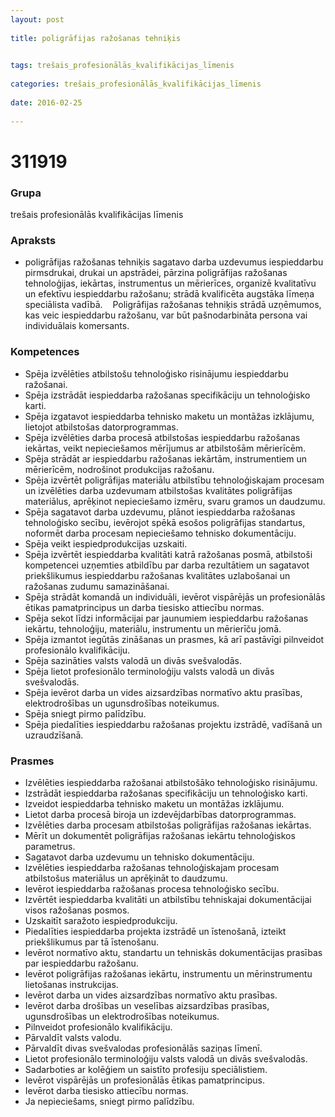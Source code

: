 ```yaml
---
layout: post
    
title: poligrāfijas ražošanas tehniķis

    
tags: trešais_profesionālās_kvalifikācijas_līmenis
    
categories: trešais_profesionālās_kvalifikācijas_līmenis
    
date: 2016-02-25
    
---
```

# 311919

### Grupa
trešais profesionālās kvalifikācijas līmenis


### Apraksts

*  poligrāfijas ražošanas tehniķis sagatavo darba uzdevumus iespieddarbu pirmsdrukai, drukai un apstrādei, pārzina poligrāfijas ražošanas tehnoloģijas, iekārtas, instrumentus un mērierīces, organizē kvalitatīvu un efektīvu iespieddarbu ražošanu; strādā kvalificēta augstāka līmeņa speciālista vadībā.     Poligrāfijas ražošanas tehniķis strādā uzņēmumos, kas veic iespieddarbu ražošanu, var būt pašnodarbināta persona vai individuālais komersants.

### Kompetences

* Spēja izvēlēties atbilstošu tehnoloģisko risinājumu iespieddarbu ražošanai.
* Spēja izstrādāt iespieddarba ražošanas specifikāciju un tehnoloģisko karti.
* Spēja izgatavot iespieddarba tehnisko maketu un montāžas izklājumu, lietojot atbilstošas datorprogrammas.
* Spēja izvēlēties darba procesā atbilstošas iespieddarbu ražošanas iekārtas, veikt nepieciešamos mērījumus ar atbilstošām mērierīcēm.
* Spēja strādāt ar iespieddarbu ražošanas iekārtām, instrumentiem un mērierīcēm, nodrošinot produkcijas ražošanu.
* Spēja izvērtēt poligrāfijas materiālu atbilstību tehnoloģiskajam procesam un izvēlēties darba uzdevumam atbilstošas kvalitātes poligrāfijas materiālus, aprēķinot nepieciešamo izmēru, svaru gramos un daudzumu.
* Spēja sagatavot darba uzdevumu, plānot iespieddarba ražošanas tehnoloģisko secību, ievērojot spēkā esošos poligrāfijas standartus, noformēt darba procesam nepieciešamo tehnisko dokumentāciju.
* Spēja veikt iespiedprodukcijas uzskaiti.
* Spēja izvērtēt iespieddarba kvalitāti katrā ražošanas posmā, atbilstoši kompetencei uzņemties atbildību par darba rezultātiem un sagatavot priekšlikumus iespieddarbu ražošanas kvalitātes uzlabošanai un ražošanas zudumu samazināšanai.
* Spēja strādāt komandā un individuāli, ievērot vispārējās un profesionālās ētikas pamatprincipus un darba tiesisko attiecību normas.
* Spēja sekot līdzi informācijai par jaunumiem iespieddarbu ražošanas iekārtu, tehnoloģiju, materiālu, instrumentu un mērierīču jomā.
* Spēja izmantot iegūtās zināšanas un prasmes, kā arī pastāvīgi pilnveidot profesionālo kvalifikāciju.
* Spēja sazināties valsts valodā un divās svešvalodās.
* Spēja lietot profesionālo terminoloģiju valsts valodā un divās svešvalodās.
* Spēja ievērot darba un vides aizsardzības normatīvo aktu prasības, elektrodrošības un ugunsdrošības noteikumus.
* Spēja sniegt pirmo palīdzību.
* Spēja piedalīties iespieddarbu ražošanas projektu izstrādē, vadīšanā un uzraudzīšanā.

### Prasmes 
* Izvēlēties iespieddarba ražošanai atbilstošāko tehnoloģisko risinājumu.
* Izstrādāt iespieddarba ražošanas specifikāciju un tehnoloģisko karti.
* Izveidot iespieddarba tehnisko maketu un montāžas izklājumu.
* Lietot darba procesā biroja un izdevējdarbības datorprogrammas.
* Izvēlēties darba procesam atbilstošas poligrāfijas ražošanas iekārtas.
* Mērīt un dokumentēt poligrāfijas ražošanas iekārtu tehnoloģiskos parametrus.
* Sagatavot darba uzdevumu un tehnisko dokumentāciju.
* Izvēlēties iespieddarba ražošanas tehnoloģiskajam procesam atbilstošus materiālus un aprēķināt to daudzumu.
* Ievērot iespieddarba ražošanas procesa tehnoloģisko secību.
* Izvērtēt iespieddarba kvalitāti un atbilstību tehniskajai dokumentācijai visos ražošanas posmos.
* Uzskaitīt saražoto iespiedprodukciju.
* Piedalīties iespieddarba projekta izstrādē un īstenošanā, izteikt priekšlikumus par tā īstenošanu.
* Ievērot normatīvo aktu, standartu un tehniskās dokumentācijas prasības par iespieddarbu ražošanu.
* Ievērot poligrāfijas ražošanas iekārtu, instrumentu un mērinstrumentu lietošanas instrukcijas.
* Ievērot darba un vides aizsardzības normatīvo aktu prasības.
* Ievērot darba drošības un veselības aizsardzības prasības, ugunsdrošības un elektrodrošības noteikumus.
* Pilnveidot profesionālo kvalifikāciju.
* Pārvaldīt valsts valodu.
* Pārvaldīt divas svešvalodas profesionālās saziņas līmenī.
* Lietot profesionālo terminoloģiju valsts valodā un divās svešvalodās.
* Sadarboties ar kolēģiem un saistīto profesiju speciālistiem.
* Ievērot vispārējās un profesionālās ētikas pamatprincipus.
* Ievērot darba tiesisko attiecību normas.
* Ja nepieciešams, sniegt pirmo palīdzību.